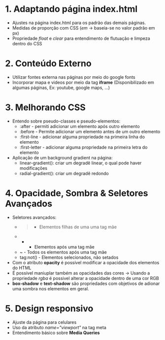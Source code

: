 # 1. Adaptando página index.html
- Ajustes na página index.html para os padrão das demais páginas.
- Medidas de proporção com CSS (*em* -> baseia-se no valor padrão em px)
- Propriedade *float* e *clear* para entendimento de flutuação e limpeza dentro do CSS

# 2. Conteúdo Externo
- Utilizar fontes externa nas páginas por meio do google fonts
- Incorporar mapa e videos por meio da tag **iframe** (Disponibilizado em algumas páginas, Ex: youtube, google maps, ...)

# 3. Melhorando CSS
- Entendo sobre pseudo-classes e pseudo-elementos:
    - :after - permiti adicionar um elemento após outro elemento
    - :before - Permite adicionar um elemento antes de um outro elemento
    - :first-line - adicionar alguma propriedade na primeira linha do elemento
    - :first-letter - adicionar alguma propriedade na primeira letra do elemento
- Aplicação de um background gradient na página:
    - linear-gradient(): criar um degradê linear, o qual pode haver modificações
    - radial-gradient(): criar um degradê redondo

# 4. Opacidade, Sombra & Seletores Avançados
- Seletores avançados:
   - > - Elementos filhas de uma uma tag mãe
   - + - Elementos após uma tag mãe
   - ~ - Todos os elementos após uma tag mãe
   - tag:not() - Elementos selecionados, não setados
- Com o atributo **opacity** é possível modificar a opacidade dos elementos do HTML
- É possível maniuplar também as opacidades das cores -> Usando a propriedade *rgba* é possivel alterar a opacidade dentro de uma cor RGB
- **box-shadow** e **text-shadow** são propriedades com objetivos de adionar uma sombra nos elementos em geral.

# 5. Design responsivo
- Ajuste da página para celulares
- Uso da atributo *name="viewport"* na tag meta
- Entendimento básico sobre **Media Queries**